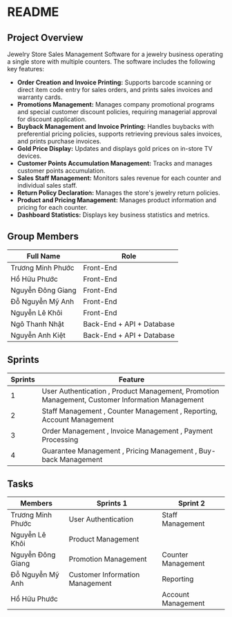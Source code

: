 # README

## Project Overview

Jewelry Store Sales Management Software for a jewelry business operating a single store with multiple counters. The software includes the following key features:

- **Order Creation and Invoice Printing:** Supports barcode scanning or direct item code entry for sales orders, and prints sales invoices and warranty cards.
- **Promotions Management:** Manages company promotional programs and special customer discount policies, requiring managerial approval for discount application.
- **Buyback Management and Invoice Printing:** Handles buybacks with preferential pricing policies, supports retrieving previous sales invoices, and prints purchase invoices.
- **Gold Price Display:** Updates and displays gold prices on in-store TV devices.
- **Customer Points Accumulation Management:** Tracks and manages customer points accumulation.
- **Sales Staff Management:** Monitors sales revenue for each counter and individual sales staff.
- **Return Policy Declaration:** Manages the store's jewelry return policies.
- **Product and Pricing Management:** Manages product information and pricing for each counter.
- **Dashboard Statistics:** Displays key business statistics and metrics.

## Group Members

| Full Name | Role |
|----------|----------|
| Trương Minh Phước   | Front-End   |
| Hồ Hữu Phước    | Front-End    |
| Nguyễn Đông Giang    | Front-End    |
| Đỗ Nguyễn Mỹ Anh    | Front-End    |
| Nguyễn Lê Khôi    | Front-End    |
| Ngô Thanh Nhật    | Back-End + API + Database    |
| Nguyễn Anh Kiệt    | Back-End + API + Database    |

## Sprints
| Sprints | Feature |
|----------|----------|
| 1   | User Authentication , Product Management, Promotion Management, Customer Information Management   |
| 2   | Staff Management , Counter Management , Reporting, Account Management    |
| 3   | Order Management , Invoice Management , Payment Processing   |
| 4   | Guarantee Management , Pricing Management , Buy-back Management   |

## Tasks
| Members | Sprints 1 | Sprint 2 |
|----------|----------|----------|
|Trương Minh Phước  | User Authentication | Staff Management |
|Nguyễn Lê Khôi | Product Management | 
|Nguyễn Đông Giang | Promotion Management | Counter Management
|Đỗ Nguyễn Mỹ Anh | Customer Information Management | Reporting 
|Hồ Hữu Phước | | Account Management

